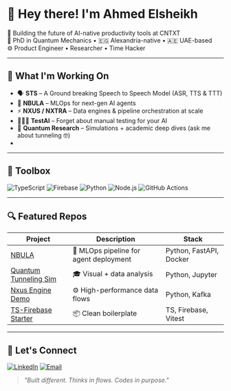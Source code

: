 # 👋 Hey there! I'm Ahmed Elsheikh

🚀 Building the future of AI-native productivity tools at CNTXT  
🧪 PhD in Quantum Mechanics • 🇪🇬 Alexandria-native • 🇦🇪 UAE-based  
⚙️ Product Engineer • Researcher • Time Hacker

---

## 💼 What I'm Working On

- 🗣️ **STS** – A Ground breaking Speech to Speech Model (ASR, TTS & TTT)
- 🤖 **NBULA** – MLOps for next-gen AI agents  
- ⚡ **NXUS / NXTRA** – Data engines & pipeline orchestration at scale
- 👨🏻‍💻 **TestAI** – Forget about manual testing for your AI
- 🧬 **Quantum Research** – Simulations + academic deep dives (ask me about tunneling 🤓)
- 

---

## 🧰 Toolbox

![TypeScript](https://img.shields.io/badge/-TypeScript-3178C6?style=for-the-badge&logo=typescript&logoColor=white)
![Firebase](https://img.shields.io/badge/-Firebase-FFCA28?style=for-the-badge&logo=firebase&logoColor=black)
![Python](https://img.shields.io/badge/-Python-3776AB?style=for-the-badge&logo=python&logoColor=white)
![Node.js](https://img.shields.io/badge/-Node.js-339933?style=for-the-badge&logo=node.js&logoColor=white)
![GitHub Actions](https://img.shields.io/badge/-GitHub%20Actions-2088FF?style=for-the-badge&logo=github-actions&logoColor=white)

---

## 🔍 Featured Repos

| Project | Description | Stack |
|--------|-------------|-------|
| [NBULA](#) | 🚀 MLOps pipeline for agent deployment | Python, FastAPI, Docker |
| [Quantum Tunneling Sim](#) | 🎓 Visual + data analysis | Python, Jupyter |
| [Nxus Engine Demo](#) | ⚙️ High-performance data flows | Python, Kafka |
| [TS-Firebase Starter](#) | 📦 Clean boilerplate | TS, Firebase, Vitest |

---

## 💬 Let's Connect

[![LinkedIn](https://img.shields.io/badge/-LinkedIn-0077B5?style=flat&logo=linkedin&logoColor=white)](https://www.linkedin.com/in/ahmed-elsheikh)
[![Email](https://img.shields.io/badge/-Email-D14836?style=flat&logo=gmail&logoColor=white)](mailto:you@example.com)

> *"Built different. Thinks in flows. Codes in purpose."*  
